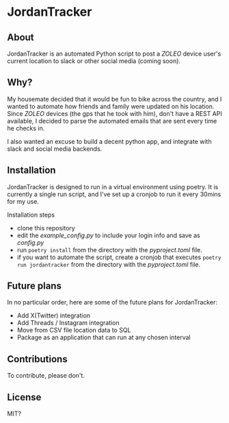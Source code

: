 
# JordanTracker

## About

JordanTracker is an automated Python script to post a _ZOLEO_ device user's current location to slack or other social media (coming soon).

## Why?

My housemate decided that it would be fun to bike across the country, and I wanted to automate how friends and family were updated on his location.
Since _ZOLEO_ devices (the gps that he took with him), don't have a REST API available, I decided to parse the automated emails that are sent every time he checks in.

I also wanted an excuse to build a decent python app, and integrate with slack and social media backends.

## Installation

JordanTracker is designed to run in a virtual environment using poetry. It is currently a single run script, and I've set up a cronjob to run it every 30mins for my use. 

Installation steps

- clone this repository 
- edit the *example_config.py* to include your login info and save as *config.py*
- run `poetry install` from the directory with the *pyproject.toml* file.
- if you want to automate the script, create a cronjob that executes `poetry run jordantracker` from the directory with the *pyproject.toml* file.

## Future plans

In no particular order, here are some of the future plans for JordanTracker:

- Add X(Twitter) integration
- Add Threads / Instagram integration
- Move from CSV file location data to SQL
- Package as an application that can run at any chosen interval

## Contributions

To contribute, please don't.

## License

MIT?